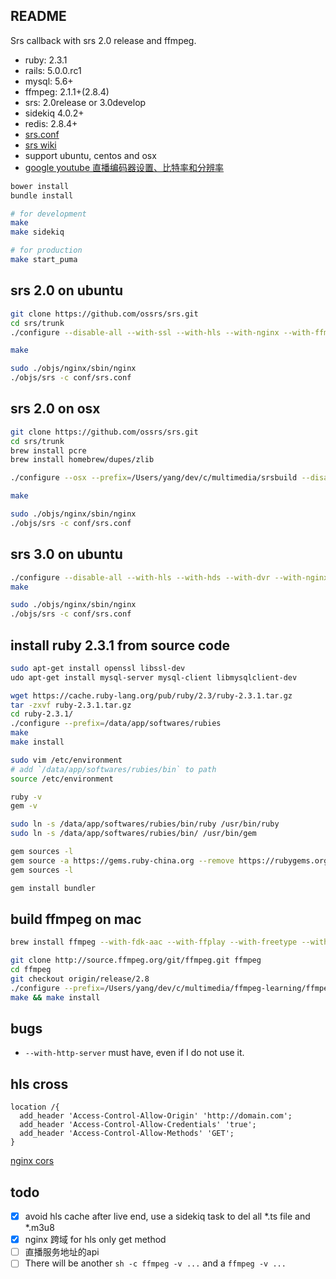 ## README

Srs callback with srs 2.0 release and ffmpeg.

* ruby: 2.3.1
* rails: 5.0.0.rc1
* mysql: 5.6+
* ffmpeg: 2.1.1+(2.8.4)
* srs: 2.0release or 3.0develop
* sidekiq 4.0.2+
* redis: 2.8.4+
* [srs.conf](https://github.com/FlowerWrong/srs_callback/blob/master/config/srs.conf)
* [srs wiki](https://github.com/ossrs/srs/wiki)
* support ubuntu, centos and osx
* [google youtube 直播编码器设置、比特率和分辨率](https://support.google.com/youtube/answer/2853702?hl=zh-Hans)

```bash
bower install
bundle install

# for development
make
make sidekiq

# for production
make start_puma
```

## srs 2.0 on ubuntu

```bash
git clone https://github.com/ossrs/srs.git
cd srs/trunk
./configure --disable-all --with-ssl --with-hls --with-nginx --with-ffmpeg --with-transcode --with-dvr --with-http-api --with-http-callback --with-http-server

make

sudo ./objs/nginx/sbin/nginx
./objs/srs -c conf/srs.conf
```

## srs 2.0 on osx

```bash
git clone https://github.com/ossrs/srs.git
cd srs/trunk
brew install pcre
brew install homebrew/dupes/zlib

./configure --osx --prefix=/Users/yang/dev/c/multimedia/srsbuild --disable-all --with-ssl --with-hls --with-nginx --with-ffmpeg --with-transcode --with-dvr --with-http-api --with-http-callback --with-http-server

make

sudo ./objs/nginx/sbin/nginx
./objs/srs -c conf/srs.conf
```

## srs 3.0 on ubuntu

```bash
./configure --disable-all --with-hls --with-hds --with-dvr --with-nginx --with-ssl --with-ffmpeg --with-transcode --with-ingest --with-stat --with-http-callback --with-http-server --with-stream-caster --with-kafka --with-http-api --with-librtmp --with-research --with-utest
make

sudo ./objs/nginx/sbin/nginx
./objs/srs -c conf/srs.conf
```

## install ruby 2.3.1 from source code

```bash
sudo apt-get install openssl libssl-dev
udo apt-get install mysql-server mysql-client libmysqlclient-dev

wget https://cache.ruby-lang.org/pub/ruby/2.3/ruby-2.3.1.tar.gz
tar -zxvf ruby-2.3.1.tar.gz
cd ruby-2.3.1/
./configure --prefix=/data/app/softwares/rubies
make
make install

sudo vim /etc/environment
# add `/data/app/softwares/rubies/bin` to path
source /etc/environment

ruby -v
gem -v

sudo ln -s /data/app/softwares/rubies/bin/ruby /usr/bin/ruby
sudo ln -s /data/app/softwares/rubies/bin/ /usr/bin/gem

gem sources -l
gem source -a https://gems.ruby-china.org --remove https://rubygems.org/
gem sources -l

gem install bundler
```

## build ffmpeg on mac

```zsh
brew install ffmpeg --with-fdk-aac --with-ffplay --with-freetype --with-libass --with-libquvi --with-libvorbis --with-libvpx --with-opus --with-x265

git clone http://source.ffmpeg.org/git/ffmpeg.git ffmpeg
cd ffmpeg
git checkout origin/release/2.8
./configure --prefix=/Users/yang/dev/c/multimedia/ffmpeg-learning/ffmpegbuild --enable-gpl --enable-nonfree --enable-libass --enable-libfdk-aac --enable-libfreetype --enable-libmp3lame --enable-libopus --enable-libtheora --enable-libvorbis --enable-libvpx --enable-libx264 --enable-libxvid
make && make install
```

## bugs

* `--with-http-server` must have, even if I do not use it.

## hls cross

```nginx
location /{
  add_header 'Access-Control-Allow-Origin' 'http://domain.com';
  add_header 'Access-Control-Allow-Credentials' 'true';
  add_header 'Access-Control-Allow-Methods' 'GET';
}
```

[nginx cors](http://enable-cors.org/server_nginx.html)

## todo

- [x] avoid hls cache after live end, use a sidekiq task to del all *.ts file and *.m3u8
- [x] nginx 跨域 for hls only get method
- [ ] 直播服务地址的api
- [ ] There will be another `sh -c ffmpeg -v ...` and a `ffmpeg -v ...`
